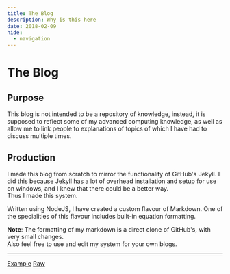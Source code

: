 ```yaml
---
title: The Blog
description: Why is this here
date: 2018-02-09
hide:
  - navigation
---
```


# The Blog

## Purpose
This blog is not intended to be a repository of knowledge, instead, it is supposed to reflect some of my advanced computing knowledge, as well as allow me to link people to explanations of topics of which I have had to discuss multiple times.

## Production
I made this blog from scratch to mirror the functionality of GitHub's Jekyll. I did this because Jekyll has a lot of overhead installation and setup for use on windows, and I knew that there could be a better way.  
Thus I made this system.

Written using NodeJS, I have created a custom flavour of Markdown. One of the specialities of this flavour includes built-in equation formatting.

**Note**: The formatting of my markdown is a direct clone of GitHub's, with very small changes.  
Also feel free to use and edit my system for your own blogs.

---

[Example](/p?example) [Raw](/post/example.md)
